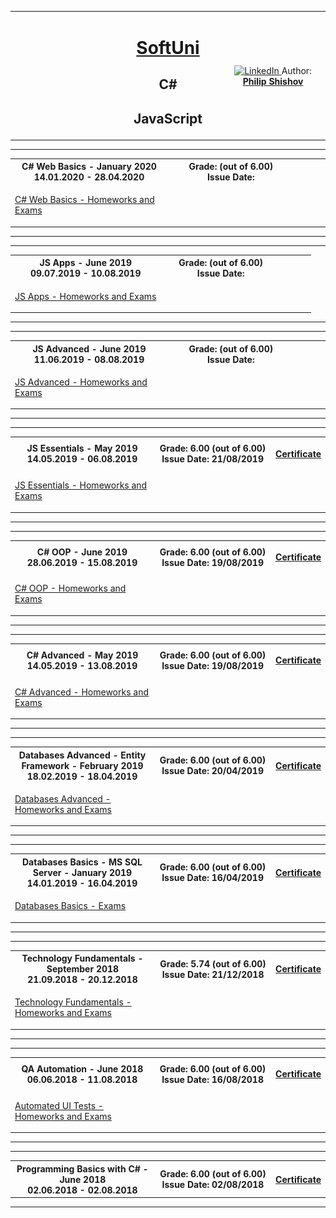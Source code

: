 <!-- Head Start -->
<table border="0" width="100%" cellspacing="1" cellpadding="3" align="center">
<tbody>
<tr>
<td align="center" width="33%"><img style="text-align: ce;" src="![](/Resources/SoftUni-Logo-Flat_square-blue-300x235.png)" alt="" /></td>
<td align="center" width="33%">
<h1><a href="https://softuni.bg/">SoftUni</a></h1>
<h2>C#</h2>
<h2>JavaScript</h2>
</td>
<td align="center" width="33%"><img src="https://ibb.co/9tS6CJ3" width="250" alt="" /> </br>
  <a href="https://www.linkedin.com/in/philshishov/">
    <img src="https://www.linkedin.com/favicon.ico" alt="LinkedIn" />
  </a>
Author: 
<strong>
<a title="LinkedIn Philip Shishov" href="https://www.linkedin.com/in/philshishov/">
Philip Shishov
</a>
</strong></p>
</td>
</tr>
</tbody>
</table>
<!-- Head End -->

<!-- C# Web Basics -->
<hr />
<table border="0" width="100%" cellspacing="1" cellpadding="3" align="center">
<tbody>
<tr><th align="center" width="50%">
C# Web Basics - January 2020<br /> 
14.01.2020 - 28.04.2020
</th>
<th width="40%">Grade:  (out of 6.00)<br /> Issue Date: </th>
<th>
<p><a title="C#WebBasics" href=""></a></p>
</th></tr>
<!-- Course Body -->
<tr>
<td width="50%">
<p><a title="JSApps" href="https://github.com/PhilShishov/Software-University/tree/master/C%23%20Web%20Basics" target="_blank">C# Web Basics - Homeworks and Exams </a></p>
</td>
<td colspan="2" width="50%"></td>
</tr>
</tbody>
</table>
<hr />
<!-- C# Web Basic -->


<!-- JS Apps -->
<hr />
<table border="0" width="100%" cellspacing="1" cellpadding="3" align="center">
<tbody>
<tr><th align="center" width="50%">
JS Apps - June 2019<br /> 
09.07.2019 - 10.08.2019
</th>
<th width="40%">Grade:  (out of 6.00)<br /> Issue Date: </th>
<th>
<p><a title="JS Apps" href="" target="_blank"></a></p>
</th></tr>
<!-- Course Body -->
<tr>
<td width="50%">
<p><a title="JSApps" href="https://github.com/PhilShishov/Software-University/tree/master/JS%20Apps" target="_blank">JS Apps - Homeworks and Exams </a></p>
</td>
<td colspan="2" width="50%"></td>
</tr>
</tbody>
</table>
<hr />
<!-- JS Apps -->

<!-- JS Advanced -->
<hr />
<table border="0" width="100%" cellspacing="1" cellpadding="3" align="center">
<tbody>
<tr><th align="center" width="50%">
JS Advanced - June 2019<br /> 
11.06.2019 - 08.08.2019
</th>
<th width="40%">Grade:  (out of 6.00)<br /> Issue Date: </th>
<th>
<p><a title="JS Advanced" href="" target="_blank"></a></p>
</th></tr>
<!-- Course Body -->
<tr>
<td width="50%">
<p><a title="JSAdvanced" href="https://github.com/PhilShishov/Software-University/tree/master/JS%20Advanced" target="_blank">JS Advanced - Homeworks and Exams </a></p>
</td>
<td colspan="2" width="50%"></td>
</tr>
</tbody>
</table>
<hr />
<!-- JS Advanced -->

<!-- JS Essentials -->
<hr />
<table border="0" width="100%" cellspacing="1" cellpadding="3" align="center">
<tbody>
<tr><th align="center" width="50%">
JS Essentials - May 2019<br /> 
14.05.2019 - 06.08.2019
</th>
<th width="40%">Grade: 6.00 (out of 6.00)<br /> Issue Date:  21/08/2019</th>
<th>
<p><a title="JS Essentials" href="https://softuni.bg/certificates/details/70131/1b3d2444" target="_blank">Certificate</a></p>
</th></tr>
<!-- Course Body -->
<tr>
<td width="50%">
<p><a title="JSEssentials" href="https://github.com/PhilShishov/Software-University/tree/master/JS%20Essentials" target="_blank">JS Essentials - Homeworks and Exams </a></p>
</td>
<td colspan="2" width="50%"></td>
</tr>
</tbody>
</table>
<hr />
<!-- JS Essentials -->

<!-- C# OOP -->
<hr />
<table border="0" width="100%" cellspacing="1" cellpadding="3" align="center">
<tbody>
<tr><th align="center" width="50%">
C# OOP - June 2019<br /> 
28.06.2019 - 15.08.2019
</th>
<th width="40%">Grade: 6.00 (out of 6.00)<br /> Issue Date:  19/08/2019</th>
<th>
<p><a title="C# OOP" href="https://softuni.bg/certificates/details/69832/c186b26f" target="_blank">Certificate</a></p>
</th></tr>
<!-- Course Body -->
<tr>
<td width="50%">
<p><a title="C#OOP" href="https://github.com/PhilShishov/Software-University/tree/master/C%23%20OOP" target="_blank">C# OOP - Homeworks and Exams </a></p>
</td>
<td colspan="2" width="50%"></td>
</tr>
</tbody>
</table>
<hr />
<!-- C# OOP -->

<!-- C# Advanced -->
<hr />
<table border="0" width="100%" cellspacing="1" cellpadding="3" align="center">
<tbody>
<tr><th align="center" width="50%">
C# Advanced - May 2019<br /> 
14.05.2019 - 13.08.2019
</th>
<th width="40%">Grade: 6.00 (out of 6.00)<br /> Issue Date:  19/08/2019</th>
<th>
<p><a title="C# Advanced" href="https://softuni.bg/certificates/details/69772/dc0ee5bd" target="_blank">Certificate</a></p>
</th></tr>
<!-- Course Body -->
<tr>
<td width="50%">
<p><a title="C#Advanced" href="https://github.com/PhilShishov/Software-University/tree/master/C%23%20Advanced" target="_blank">C# Advanced - Homeworks and Exams </a></p>
</td>
<td colspan="2" width="50%"></td>
</tr>
</tbody>
</table>
<hr />
<!-- C# Advanced -->

<!-- Databases Advanced -->
<hr />
<table border="0" width="100%" cellspacing="1" cellpadding="3" align="center">
<tbody>
<tr><th align="center" width="50%">
Databases Advanced - Entity Framework - February 2019 <br /> 
18.02.2019 - 18.04.2019
</th>
<th width="40%">Grade: 6.00 (out of 6.00)<br /> Issue Date:  20/04/2019</th>
<th>
<p><a title="Databases Advanced" href="https://softuni.bg/certificates/details/65205/5698d9cd" target="_blank">Certificate</a></p>
</th></tr>
<!-- Course Body -->
<tr>
<td width="50%">
<p><a title="DBAdvanced" href="https://github.com/PhilShishov/Software-University/tree/master/Databases%20Advanced%20-%20Entity%20Framework" target="_blank">Databases Advanced - Homeworks and Exams </a></p>
</td>
<td colspan="2" width="50%"></td>
</tr>
</tbody>
</table>
<hr />
<!-- Databases Advanced -->

<!-- Databases Basics -->
<hr />
<table border="0" width="100%" cellspacing="1" cellpadding="3" align="center">
<tbody>
<tr><th align="center" width="50%">
Databases Basics - MS SQL Server - January 2019 <br /> 
14.01.2019 - 16.04.2019
</th>
<th width="40%">Grade: 6.00 (out of 6.00)<br /> Issue Date:  16/04/2019</th>
<th>
<p><a title="Databases Basics" href="https://softuni.bg/certificates/details/65023/d265a4f9" target="_blank">Certificate</a></p>
</th></tr>
<!-- Course Body -->
<tr>
<td width="50%">
<p><a title="DBBasics" href="https://github.com/PhilShishov/Software-University/tree/master/Databases%20Basics%20-%20MSSQL%20Server" target="_blank">Databases Basics - Exams </a></p>
</td>
<td colspan="2" width="50%"></td>
</tr>
</tbody>
</table>
<hr />
<!-- Databases Basics -->

<!-- Technology Fundamentals -->
<hr />
<table border="0" width="100%" cellspacing="1" cellpadding="3" align="center">
<tbody>
<tr><th align="center" width="50%">
Technology Fundamentals - September 2018 <br /> 
21.09.2018 - 20.12.2018
</th>
<th width="40%">Grade: 5.74 (out of 6.00)<br /> Issue Date: 21/12/2018</th>
<th>
<p><a title="Technology Fundamentals" href="https://softuni.bg/certificates/details/61695/194070ba" target="_blank">Certificate</a></p>
</th></tr>
<!-- Course Body -->
<tr>
<td width="50%">
<p><a title="TechFundamentals" href="https://github.com/PhilShishov/Software-University/tree/master/TechFundamentals" target="_blank">Technology Fundamentals - Homeworks and Exams </a></p>
</td>
<td colspan="2" width="50%"></td>
</tr>
</tbody>
</table>
<hr />
<!-- Technology Fundamentals -->

<!-- QA Automation -->
<hr />
<table border="0" width="100%" cellspacing="1" cellpadding="3" align="center">
<tbody>
<tr><th align="center" width="50%">
QA Automation - June 2018 <br /> 
06.06.2018 - 11.08.2018
</th>
<th width="40%">Grade: 6.00 (out of 6.00)<br /> Issue Date: 16/08/2018</th>
<th>
<p><a title="QA Automation" href="https://softuni.bg/certificates/details/57187/b964283c" target="_blank">Certificate</a></p>
</th></tr>
<!-- Course Body -->
<tr>
<td width="50%">
<p><a title="Automated-UI-Tests" href="https://github.com/PhilShishov/Automated-UI-Tests" target="_blank">Automated UI Tests - Homeworks and Exams</a></p>
</td>
<td colspan="2" width="50%"></td>
</tr>
</tbody>
</table>
<hr />
<!-- QA Automation -->

<!-- Programming Basics with C# -->
<hr />
<table border="0" width="100%" cellspacing="1" cellpadding="3" align="center">
<tbody>
<tr><th align="center" width="50%">
Programming Basics with C# - June 2018<br /> 
02.06.2018 - 02.08.2018
</th>
<th width="40%">Grade: 6.00 (out of 6.00)<br /> Issue Date: 02/08/2018</th>
<th>
<p><a title="QA Automation" href="https://softuni.bg/certificates/details/56640/ddcc51d5" target="_blank">Certificate</a></p>
</th></tr>
</tbody>
</table>
<hr />
<!-- Programming Basics with C# -->
